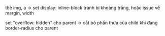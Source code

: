 thẻ img, a -> set display: inline-block tránh bị khoảng trắng, hoặc issue về margin, width

set "overflow: hidden" cho parent -> cắt bỏ phần thừa của child
khi đang border-radius cho parent
